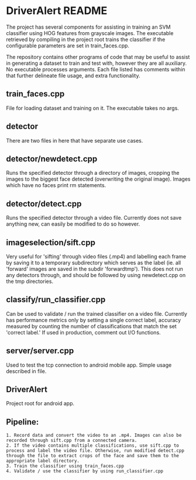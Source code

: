 DriverAlert README
==================

The project has several components for assisting in training an SVM classifier using HOG features from grayscale images. The executable retrieved by compiling in the project root trains the classifier if the configurable parameters are set in train_faces.cpp.

The repository contains other programs of code that may be useful to assist in generating a dataset to train and test with, however they are all auxiliary. No executable processes arguments. Each file listed has comments within that further delineate file usage, and extra functionality.

train_faces.cpp
---------------
File for loading dataset and training on it. The executable takes no args.

detector
--------
There are two files in here that have separate use cases. 

detector/newdetect.cpp
----------------------
Runs the specified detector through a directory of images, cropping the images to the biggest face detected (overwriting the original image). Images which have no faces print rm <filename> statements.

detector/detect.cpp
-------------------
Runs the specified detector through a video file. Currently does not save anything new, can easily be modified to do so however.

imageselection/sift.cpp
-----------------------
Very useful for 'sifting' through video files (.mp4) and labelling each frame by saving it to a temporary subdirectory which serves as the label (ie. all 'forward' images are saved in the subdir 'forwardtmp'). This does not run any detectors through, and should be followed by using newdetect.cpp on the tmp directories.


classify/run_classifier.cpp
---------------------------
Can be used to validate / run the trained classifier on a video file. Currently has performance metrics only by setting a single correct label, accuracy measured by counting the number of classifications that match the set 'correct label.' If used in production, comment out I/O functions.


server/server.cpp
-----------------
Used to test the tcp connection to android mobile app. Simple usage described in file.

DriverAlert
-----------
Project root for android app.

## Pipeline: ##
    1. Record data and convert the video to an .mp4. Images can also be recorded through sift.cpp from a connected camera. 
    2. If the video contains multiple classifications, use sift.cpp to process and label the video file. Otherwise, run modified detect.cpp through the file to extract crops of the face and save them to the appropriate label directory.
    3. Train the classifier using train_faces.cpp
    4. Validate / use the classifier by using run_classifier.cpp

